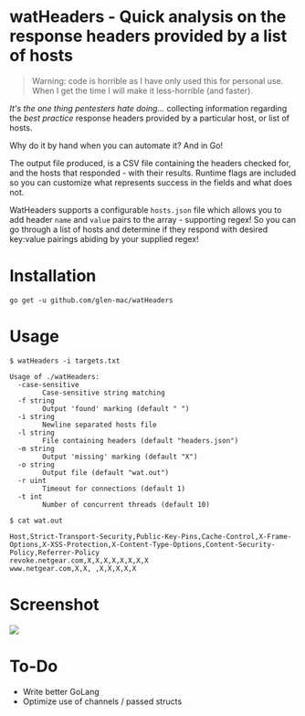 # watHeaders - Quick analysis on the response headers provided by a list of hosts

> Warning: code is horrible as I have only used this for personal use. When I get the time I will make it less-horrible (and faster).

*It's the one thing pentesters hate doing...* collecting information regarding the _best practice_ response headers provided by a particular host, or list of hosts. 

Why do it by hand when you can automate it? And in Go! 

The output file produced, is a CSV file containing the headers checked for, and the hosts that responded - with their results. Runtime flags are included so you can customize what represents success in the fields and what does not.

WatHeaders supports a configurable `hosts.json` file which allows you to add header `name` and `value` pairs to the array - supporting regex! So you can go through a list of hosts and determine if they respond with desired key:value pairings abiding by your supplied regex!

# Installation

```
go get -u github.com/glen-mac/watHeaders
```

# Usage

`$ watHeaders -i targets.txt`

```
Usage of ./watHeaders:
  -case-sensitive
        Case-sensitive string matching
  -f string
        Output 'found' marking (default " ")
  -i string
        Newline separated hosts file
  -l string
        File containing headers (default "headers.json")
  -m string
        Output 'missing' marking (default "X")
  -o string
        Output file (default "wat.out")
  -r uint
        Timeout for connections (default 1)
  -t int
        Number of concurrent threads (default 10)
```

```
$ cat wat.out

Host,Strict-Transport-Security,Public-Key-Pins,Cache-Control,X-Frame-Options,X-XSS-Protection,X-Content-Type-Options,Content-Security-Policy,Referrer-Policy
revoke.netgear.com,X,X,X,X,X,X,X,X
www.netgear.com,X,X, ,X,X,X,X,X
```

# Screenshot

<img src="https://i.imgur.com/FjYmMqX.png">

# To-Do

- Write better GoLang
- Optimize use of channels / passed structs
